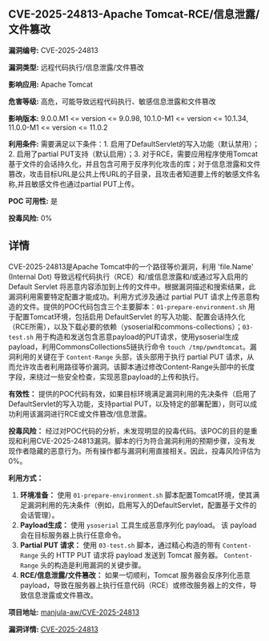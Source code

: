 ## CVE-2025-24813-Apache Tomcat-RCE/信息泄露/文件篡改

**漏洞编号:** CVE-2025-24813

**漏洞类型:** 远程代码执行/信息泄露/文件篡改

**影响应用:** Apache Tomcat

**危害等级:** 高危，可能导致远程代码执行、敏感信息泄露和文件篡改

**影响版本:** 9.0.0.M1 <= version <= 9.0.98, 10.1.0-M1 <= version <= 10.1.34, 11.0.0-M1 <= version <= 11.0.2

**利用条件:** 需要满足以下条件：1. 启用了DefaultServlet的写入功能（默认禁用）；2. 启用了partial PUT支持（默认启用）；3. 对于RCE，需要应用程序使用Tomcat基于文件的会话持久化，并且包含可用于反序列化攻击的库；对于信息泄露和文件篡改，攻击目标URL是公共上传URL的子目录，且攻击者知道要上传的敏感文件名称,并且敏感文件也通过partial PUT上传。

**POC 可用性:** 是

**投毒风险:** 0%

## 详情

CVE-2025-24813是Apache Tomcat中的一个路径等价漏洞，利用 'file.Name' (Internal Dot) 导致远程代码执行（RCE）和/或信息泄露和/或通过写入启用的 Default Servlet 将恶意内容添加到上传的文件中。根据漏洞描述和搜索结果，此漏洞利用需要特定配置才能成功。利用方式涉及通过 partial PUT 请求上传恶意构造的文件。提供的POC代码包含三个主要脚本：`01-prepare-environment.sh` 用于配置Tomcat环境，包括启用 DefaultServlet 的写入功能、配置会话持久化（RCE所需），以及下载必要的依赖（ysoserial和commons-collections）；`03-test.sh` 用于构造和发送包含恶意payload的PUT请求，使用ysoserial生成payload，利用CommonsCollections5链执行命令 `touch /tmp/pwndtomcat`。漏洞利用的关键在于 `Content-Range` 头部，该头部用于执行 partial PUT 请求，从而允许攻击者利用路径等价漏洞。该脚本通过修改Content-Range头部中的长度字段，来绕过一些安全检查，实现恶意payload的上传和执行。

**有效性：** 提供的POC代码有效，如果目标环境满足漏洞利用的先决条件（启用了DefaultServlet的写入功能，支持partial PUT，以及特定的部署配置），则可以成功利用该漏洞进行RCE或文件篡改/信息泄露。

**投毒风险：** 经过对POC代码的分析，未发现明显的投毒代码。该POC的目的是重现和利用CVE-2025-24813漏洞。脚本的行为符合漏洞利用的预期步骤，没有发现作者隐藏的恶意行为。所有操作都与漏洞利用直接相关。因此，投毒风险评估为0%。

**利用方式：**
1.  **环境准备：** 使用 `01-prepare-environment.sh` 脚本配置Tomcat环境，使其满足漏洞利用的先决条件（例如，启用写入的DefaultServlet，配置基于文件的会话管理）。
2.  **Payload生成：** 使用 `ysoserial` 工具生成恶意序列化 payload。  该 payload 会在目标服务器上执行任意命令。
3.  **Partial PUT 请求：**  使用 `03-test.sh` 脚本，通过精心构造的带有 `Content-Range` 头的 HTTP PUT 请求将 payload 发送到 Tomcat 服务器。 `Content-Range` 头的构造是利用漏洞的关键步骤。 
4.  **RCE/信息泄露/文件篡改：**  如果一切顺利，Tomcat 服务器会反序列化恶意 payload，导致在服务器上执行任意代码（RCE）或修改服务器上的文件，导致信息泄露或文件篡改。

**项目地址:** [manjula-aw/CVE-2025-24813](https://github.com/manjula-aw/CVE-2025-24813)

**漏洞详情:** [CVE-2025-24813](https://nvd.nist.gov/vuln/detail/CVE-2025-24813)